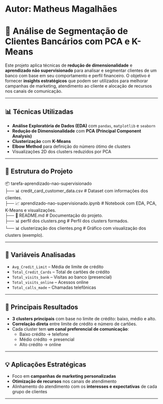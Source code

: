 # Autor: Matheus Magalhães

# 🧠 Análise de Segmentação de Clientes Bancários com PCA e K-Means

Este projeto aplica técnicas de **redução de dimensionalidade** e **aprendizado não supervisionado** para analisar e segmentar clientes de um banco com base em seu comportamento e perfil financeiro. O objetivo é fornecer **insights estratégicos** que podem ser utilizados para melhorar campanhas de marketing, atendimento ao cliente e alocação de recursos nos canais de comunicação.

---

## 📊 Técnicas Utilizadas

- **Análise Exploratória de Dados (EDA)** com `pandas`, `matplotlib` e `seaborn`
- **Redução de Dimensionalidade** com **PCA (Principal Component Analysis)**
- **Clusterização** com **K-Means**
- **Elbow Method** para definição do número ótimo de clusters
- Visualizações 2D dos clusters reduzidos por PCA

---

## 📁 Estrutura do Projeto

📦 tarefa-aprendizado-nao-supervisionado  
  ├── 📊 credit_card_customer_data.csv # Dataset com informações dos clientes.  
  ├── 📈 aprendizado-nao-supervisionado.ipynb # Notebook com EDA, PCA, K-Means e visualizações.    
  ├── 📃 README.md # Documentação do projeto.  
  ├── 📊 perfil dos clusters.png # Perfil dos clusters formados.  
  └── 📊 clusterização dos clientes.png # Gráfico com visualização dos clusters (exemplo).  

---

## 🧪 Variáveis Analisadas

- `Avg_Credit_Limit` – Média de limite de crédito
- `Total_Credit_Cards` – Total de cartões de crédito
- `Total_visits_bank` – Visitas ao banco (presencial)
- `Total_visits_online` – Acessos online
- `Total_calls_made` – Chamadas telefônicas

---

## 🎯 Principais Resultados

- **3 clusters principais** com base no limite de crédito: baixo, médio e alto.
- **Correlação direta** entre limite de crédito e número de cartões.
- Cada cluster tem **um canal preferencial de comunicação**:
  - Baixo crédito → telefone
  - Médio crédito → presencial
  - Alto crédito → online

---

## 💡 Aplicações Estratégicas

- Foco em **campanhas de marketing personalizadas**
- **Otimização de recursos** nos canais de atendimento
- Alinhamento do atendimento com os **interesses e expectativas** de cada grupo de clientes

---